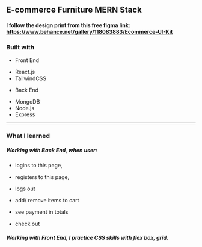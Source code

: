 ## E-commerce Furniture MERN Stack
#### I follow the design print from this free figma link: https://www.behance.net/gallery/118083883/Ecommerce-UI-Kit

### Built with
 - Front End
* React.js 
* TailwindCSS
 - Back End
* MongoDB
* Node.js
* Express
---
### What I learned

##### Working with Back End, when user: 
 * logins to this page, 
 * registers to this page, 
 * logs out
 
 * add/ remove items to cart
 * see payment in totals
 * check out
##### Working with Front End, I practice CSS skills with flex box, grid.
